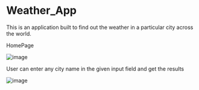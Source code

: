 # Weather_App

This is an application built to find out the weather in a particular city across the world.

HomePage

![image](https://user-images.githubusercontent.com/100945354/193409823-1c63c033-3442-4f09-aca7-5ec928a2b3ff.png)

User can enter any city name in the given input field and get the results

![image](https://user-images.githubusercontent.com/100945354/193410161-0e361589-3687-4403-8ea2-67e7e4ebee99.png)


